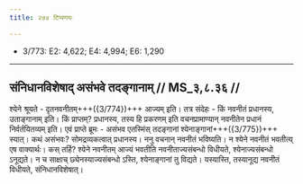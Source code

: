 ```yaml
---
title: २७४ टिप्पणयः

---
```

- 3/773: E2: 4,622; E4: 4,994; E6: 1,290

____________________________________________


## संनिधानविशेषाद् असंभवे तदङ्गानाम् // MS_३,८.३६ //

श्येने श्रूयते - दृतनवनीतम्+++({3/774})+++ आज्यम् इति। तत्र संदेहः - किं नवनीतं प्रधानस्य, उताङ्गानाम् इति। किं प्राप्तम्? प्रधानस्य, तस्य हि प्रकरणम् इति वचनप्रामाण्यान् नवनीतेन प्रधानं निर्वर्तयितव्यम् इति। एवं प्राप्ते ब्रूमः - असंभव एतस्मिंस् तदङ्गानां श्येनाङ्गानां+++({3/775})+++ स्यात्। कथं असंभवः? सोमद्रव्यकत्वात् प्रधानस्य। ननु वचनान् नवनीतं भविष्यति। न श्येने नवनीतं भवतीत्य् एष वाक्यार्थः। कस् तर्हि? श्येने नवनीतम् आज्यं भवतीति नवनीताज्यसंबन्धो विधीयते, श्येनाज्यसंबन्धो ऽनूद्यते। न च साक्षाच् छ्येनस्याज्यसंबन्धो ऽस्ति, श्येनाङ्गानां तु विद्यते। यस्यास्ति, तस्यानूद्य नवनीतं विधीयते, संनिधानविशेषात्।
